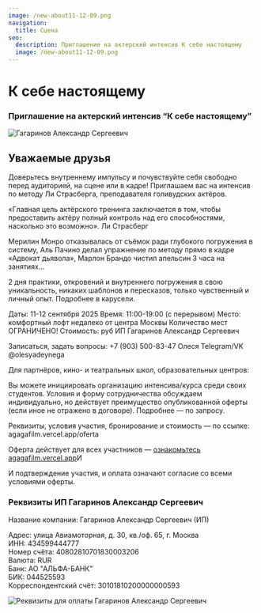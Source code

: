 ```yaml
---
image: /new-about11-12-09.png
navigation:
  title: Сцена
seo:
  description: Приглашение на актерский интенсив К себе настоящему
  image: /new-about11-12-09.png
---
```


# К себе настоящему

### Приглашение на актерский интенсив “К себе настоящему”

![Гагаринов Александр Сергеевич](/about11-12-09.jpg)

## Уважаемые друзья

Доверьтесь внутреннему импульсу и почувствуйте себя свободно перед аудиторией, на сцене или в кадре! Приглашаем вас на интенсив по методу Ли Страсберга, преподавателя голивудских актёров. 

«Главная цель актёрского тренинга заключается в том, чтобы предоставить актёру полный контроль над его способностями, насколько это возможно». 
Ли Страсберг

Мерилин Монро отказывалась от съёмок ради глубокого погружения в систему, Аль Пачино делал упражнение по методу прямо в кадре «Адвокат дьявола», Марлон Брандо чистил апельсин 3 часа на занятиях…

2 дня практики, откровений и внутреннего погружения в свою уникальность, никаких шаблонов и пересказов, только чувственный и личный опыт. Подробнее в карусели.

Даты: 11-12 сентября 2025
Время: 11:00-19:00 (с перерывом)
Место: комфортный лофт недалеко от центра Москвы
Количество мест ОГРАНИЧЕНО!
Стоимость:  руб
ИП Гагаринов Александр Сергеевич

Записаться, задать вопросы:
+7 (903) 500-83-47 Олеся
Telegram/VK @olesyadeynega

Для партнёров, кино- и театральных школ, образовательных центров:

Вы можете инициировать организацию интенсива/курса среди своих студентов. Условия и форму сотрудничества обсуждаем индивидуально, но действует преимущество опубликованной оферты (если иное не отражено в договоре). Подробнее — по запросу.

Реквизиты, условия участия, бронирование и стоимость — по ссылке: agagafilm.vercel.app/oferta

Оферта действует для всех участников — [ознакомьтесь agagafilm.vercel.app](https://agagafilm.vercel.app/)И

И подтверждение участия, и оплата означают согласие со всеми условиями оферты.


### Реквизиты ИП Гагаринов Александр Сергеевич


Название компании: Гагаринов Александр Сергеевич (ИП)

Адрес: улица Авиамоторная, д. 30, кв./оф. 65, г. Москва   
ИНН: 434599444777   
Номер счёта: 40802810701830003206   
Валюта: RUR   
Банк: АО "АЛЬФА-БАНК"   
БИК: 044525593   
Корреспондентский счёт: 30101810200000000593   


![Реквизиты для оплаты Гагаринов Александр Сергеевич](/qr.jpg)
